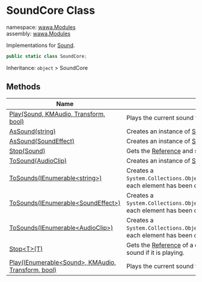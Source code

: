 # SoundCore Class

namespace: [wawa\.Modules](../wawa.Modules.md)<br />
assembly: [wawa\.Modules](../../wawa.Modules.md)

Implementations for [Sound](../../wawa.Modules/wawa.Modules/Sound.md)\.

```csharp
public static class SoundCore;
```

Inheritance: `object` > SoundCore

## Methods

| Name | Summary |
|------|---------|
| [Play\(Sound, KMAudio, Transform, bool\)](./SoundCore/Play.md) | Plays the current sound that is stored\. |
| [AsSound\(string\)](./SoundCore/AsSound.md) | Creates an instance of [Sound](../../wawa.Modules/wawa.Modules/Sound.md) where [Modded](../../wawa.Modules/wawa.Modules/Sound/Modded.md) is set\. |
| [AsSound\(SoundEffect\)](./SoundCore/AsSound.md) | Creates an instance of [Sound](../../wawa.Modules/wawa.Modules/Sound.md) where [Vanilla](../../wawa.Modules/wawa.Modules/Sound/Vanilla.md) is set\. |
| [Stop\(Sound\)](./SoundCore/Stop.md) | Gets the [Reference](../../wawa.Modules/wawa.Modules/Sound/Reference.md) and stops the sound if it is playing\. |
| [ToSound\(AudioClip\)](./SoundCore/ToSound.md) | Creates an instance of [Sound](../../wawa.Modules/wawa.Modules/Sound.md) where [Modded](../../wawa.Modules/wawa.Modules/Sound/Modded.md) is set\. |
| [ToSounds\(IEnumerable\<string\>\)](./SoundCore/ToSounds.md) | Creates a `System.Collections.ObjectModel.ReadOnlyCollection<T>`where each element has been converted\. |
| [ToSounds\(IEnumerable\<SoundEffect\>\)](./SoundCore/ToSounds.md) | Creates a `System.Collections.ObjectModel.ReadOnlyCollection<T>`where each element has been converted\. |
| [ToSounds\(IEnumerable\<AudioClip\>\)](./SoundCore/ToSounds.md) | Creates a `System.Collections.ObjectModel.ReadOnlyCollection<T>`where each element has been converted\. |
| [Stop\<T\>\(T\)](./SoundCore/Stop.md) | Gets the [Reference](../../wawa.Modules/wawa.Modules/Sound/Reference.md) of a collection of sounds and stops the sound if it is playing\. |
| [Play\(IEnumerable\<Sound\>, KMAudio, Transform, bool\)](./SoundCore/Play.md) | Plays the current sound that is stored\. |

